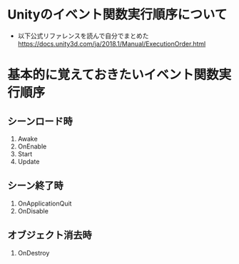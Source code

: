 # Unityのイベント関数実行順序について

- 以下公式リファレンスを読んで自分でまとめた
  https://docs.unity3d.com/ja/2018.1/Manual/ExecutionOrder.html

# 基本的に覚えておきたいイベント関数実行順序

## シーンロード時
1. Awake
2. OnEnable
3. Start
4. Update

## シーン終了時
1. OnApplicationQuit
2. OnDisable

## オブジェクト消去時
1. OnDestroy

